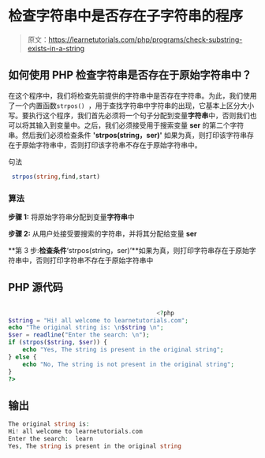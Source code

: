 # 检查字符串中是否存在子字符串的程序

> 原文：<https://learnetutorials.com/php/programs/check-substring-exists-in-a-string>

## 如何使用 PHP 检查字符串是否存在于原始字符串中？

在这个程序中，我们将检查先前提供的字符串中是否存在字符串。为此，我们使用了一个内置函数`strpos() `，用于查找字符串中字符串的出现，它基本上区分大小写。要执行这个程序，我们首先必须将一个句子分配到变量**字符串**中，否则我们也可以将其输入到变量中。之后，我们必须接受用于搜索变量 **ser** 的第二个字符串。然后我们必须检查条件 **'strpos(string，ser)'** 如果为真，则打印该字符串存在于原始字符串中，否则打印该字符串不存在于原始字符串中。

句法

```php
 strpos(string,find,start) 

```

### 算法

**步骤 1:** 将原始字符串分配到变量**字符串**中

**步骤 2:** 从用户处接受要搜索的字符串，并将其分配给变量 **ser**

**第 3 步:**检查条件**‘strpos(string，ser)’**如果为真，则打印字符串存在于原始字符串中，否则打印字符串不存在于原始字符串中

## PHP 源代码

```php

                                          <?php
$string = "Hi! all welcome to learnetutorials.com";
echo "The original string is: \n$string \n";
$ser = readline("Enter the search: \n");
if (strpos($string, $ser)) {
    echo "Yes, The string is present in the original string";
} else {
    echo "No, The string is not present in the original string";
}
?>

```

## 输出

```php
The original string is:
Hi! all welcome to learnetutorials.com
Enter the search:  learn
Yes, The string is present in the original string
```